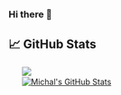 ### Hi there 👋

<!--
**MichalPorag/MichalPorag** is a ✨ _special_ ✨ repository because its `README.md` (this file) appears on your GitHub profile.

Here are some ideas to get you started:

- 🔭 I’m currently working on ...
- 🌱 I’m currently learning ...
- 👯 I’m looking to collaborate on ...
- 🤔 I’m looking for help with ...
- 💬 Ask me about ...
- 📫 How to reach me: ...
- 😄 Pronouns: ...
- ⚡ Fun fact: ...
-->

## 📈 GitHub Stats
<ul style="
  display: gird; 
  grid-template-columns: repeat(auto-fill, minmax(250px, 1fr));
  grid-auto-rows: 1fr;
  gap: 10px;
  list-style: none">
  <li>
    <a href="https://github.com/MichalPorag/MichalPorag">
      <img align="center" src="https://github-readme-stats.vercel.app/api/top-langs/?username=MichalPorag&theme=midnight-purple" />
    </a>
  </li>
  <li>
    <a href="https://github.com/MichalPorag/MichalPorag">
      <img align="center" src="https://github-readme-stats.vercel.app/api?username=MichalPorag&show_icons=true&line_height=27&count_private=true&theme=midnight-purple" alt="Michal's GitHub Stats" />
    </a>
  </li>
</ul>

